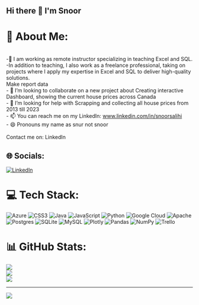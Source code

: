 ## Hi there 👋 I'm Snoor 

# 💫 About Me:
<br>-🌱 I am working as remote instructor specializing in teaching Excel and SQL. 
<br>-In addition to teaching, I also work as a freelance professional, taking on projects where I apply my expertise in Excel and SQL to deliver high-quality solutions. 
<br>Make report  data 
<br>- 👯 I’m looking to collaborate on a new project about Creating interactive Dashboard, showing the current house prices across Canada
<br>- 🤔 I’m looking for help with Scrapping and collecting all house prices from 2013 till 2023
<br>- 📫 You can reach me on my LinkedIn: www.linkedin.com/in/snoorsalihi
<br>- 😄 Pronouns my name as snur not snoor<br>
<br> Contact me on: LinkedIn


## 🌐 Socials:
[![LinkedIn](https://img.shields.io/badge/LinkedIn-%230077B5.svg?logo=linkedin&logoColor=white)](https://linkedin.com/in/snoorsalihi) 

# 💻 Tech Stack:
![Azure](https://img.shields.io/badge/azure-%230072C6.svg?style=for-the-badge&logo=azure-devops&logoColor=white) ![CSS3](https://img.shields.io/badge/css3-%231572B6.svg?style=for-the-badge&logo=css3&logoColor=white) ![Java](https://img.shields.io/badge/java-%23ED8B00.svg?style=for-the-badge&logo=java&logoColor=white) ![JavaScript](https://img.shields.io/badge/javascript-%23323330.svg?style=for-the-badge&logo=javascript&logoColor=%23F7DF1E) ![Python](https://img.shields.io/badge/python-3670A0?style=for-the-badge&logo=python&logoColor=ffdd54) ![Google Cloud](https://img.shields.io/badge/Google%20Cloud-%234285F4.svg?style=for-the-badge&logo=google-cloud&logoColor=white) ![Apache](https://img.shields.io/badge/apache-%23D42029.svg?style=for-the-badge&logo=apache&logoColor=white) ![Postgres](https://img.shields.io/badge/postgres-%23316192.svg?style=for-the-badge&logo=postgresql&logoColor=white) ![SQLite](https://img.shields.io/badge/sqlite-%2307405e.svg?style=for-the-badge&logo=sqlite&logoColor=white) ![MySQL](https://img.shields.io/badge/mysql-%2300f.svg?style=for-the-badge&logo=mysql&logoColor=white) ![Plotly](https://img.shields.io/badge/Plotly-%233F4F75.svg?style=for-the-badge&logo=plotly&logoColor=white) ![Pandas](https://img.shields.io/badge/pandas-%23150458.svg?style=for-the-badge&logo=pandas&logoColor=white) ![NumPy](https://img.shields.io/badge/numpy-%23013243.svg?style=for-the-badge&logo=numpy&logoColor=white) ![Trello](https://img.shields.io/badge/Trello-%23026AA7.svg?style=for-the-badge&logo=Trello&logoColor=white)
# 📊 GitHub Stats:
![](https://github-readme-stats.vercel.app/api?username=snoorsalihi&theme=dark&hide_border=false&include_all_commits=false&count_private=false)<br/>
![](https://github-readme-streak-stats.herokuapp.com/?user=snoorsalihi&theme=dark&hide_border=false)<br/>
![](https://github-readme-stats.vercel.app/api/top-langs/?username=snoorsalihi&theme=dark&hide_border=false&include_all_commits=false&count_private=false&layout=compact)

---
[![](https://visitcount.itsvg.in/api?id=snoorsalihi&icon=0&color=0)](https://visitcount.itsvg.in)

<!-- Proudly created with GPRM ( https://gprm.itsvg.in ) -->
